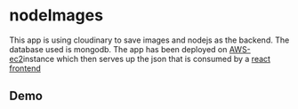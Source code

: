 # nodeImages

This app is using cloudinary to save images and nodejs as the backend. The database used is mongodb.
The app has been deployed on [AWS-ec2](http://ec2-54-179-164-39.ap-southeast-1.compute.amazonaws.com/gram)instance which then serves up the json that is consumed by a [react frontend](https://github.com/clint-gitahi/gags)

## Demo
![]()
